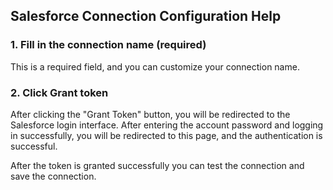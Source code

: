 ## **Salesforce Connection Configuration Help**

### 1. Fill in the connection name (required)

This is a required field, and you can customize your connection name.

### 2. Click Grant token

After clicking the "Grant Token" button, you will be redirected to the Salesforce login interface. After entering the account password and logging in successfully, you will be redirected to this page, and the authentication is successful.

After the token is granted successfully you can test the connection and save the connection.